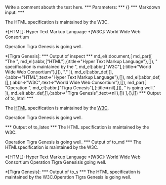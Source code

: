 Write a comment abouth the test here.
*** Parameters: ***
{}
*** Markdown input: ***

The HTML specification is maintained by the W3C.

*[HTML]: Hyper Text Markup Language
*[W3C]:  World Wide Web Consortium



Operation Tigra Genesis is going well.

*[Tigra Genesis]:
*** Output of inspect ***
md_el(:document,[
	md_par([
		"The ",
		md_el(:abbr,["HTML"],{:title=>"Hyper Text Markup Language"},[]),
		" specification is maintained by the ",
		md_el(:abbr,["W3C"],{:title=>"World Wide Web Consortium"},[]),
		"."
	]),
	md_el(:abbr_def,[],{:abbr=>"HTML",:text=>"Hyper Text Markup Language"},[]),
	md_el(:abbr_def,[],{:abbr=>"W3C",:text=>"World Wide Web Consortium"},[]),
	md_par([
		"Operation ",
		md_el(:abbr,["Tigra Genesis"],{:title=>nil},[]),
		" is going well."
	]),
	md_el(:abbr_def,[],{:abbr=>"Tigra Genesis",:text=>nil},[])
],{},[])
*** Output of to_html ***
<p>The <abbr title="Hyper Text Markup Language">HTML</abbr> specification is maintained by the <abbr title="World Wide Web Consortium">W3C</abbr>.</p>

<p>Operation <abbr>Tigra Genesis</abbr> is going well.</p>
*** Output of to_latex ***
The HTML specification is maintained by the W3C.

Operation Tigra Genesis is going well.
*** Output of to_md ***
The HTMLspecification is maintained by
the W3C.

*[HTML]: Hyper Text Markup Language
*[W3C]: World Wide Web Consortium
Operation Tigra Genesisis going well.

*[Tigra Genesis]:
*** Output of to_s ***
The HTML specification is maintained by the W3C.Operation Tigra Genesis is going well.
